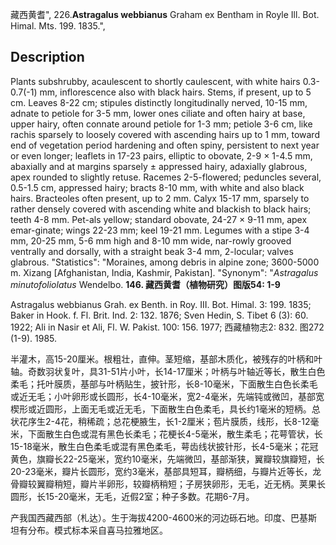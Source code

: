 藏西黄耆",
226.**Astragalus webbianus** Graham ex Bentham in Royle Ill. Bot. Himal. Mts. 199. 1835.",

## Description
Plants subshrubby, acaulescent to shortly caulescent, with white hairs 0.3-0.7(-1) mm, inflorescence also with black hairs. Stems, if present, up to 5 cm. Leaves 8-22 cm; stipules distinctly longitudinally nerved, 10-15 mm, adnate to petiole for 3-5 mm, lower ones ciliate and often hairy at base, upper hairy, often connate around petiole for 1-3 mm; petiole 3-6 cm, like rachis sparsely to loosely covered with ascending hairs up to 1 mm, toward end of vegetation period hardening and often spiny, persistent to next year or even longer; leaflets in 17-23 pairs, elliptic to obovate, 2-9 × 1-4.5 mm, abaxially and at margins sparsely ± appressed hairy, adaxially glabrous, apex rounded to slightly retuse. Racemes 2-5-flowered; peduncles several, 0.5-1.5 cm, appressed hairy; bracts 8-10 mm, with white and also black hairs. Bracteoles often present, up to 2 mm. Calyx 15-17 mm, sparsely to rather densely covered with ascending white and blackish to black hairs; teeth 4-8 mm. Pet-als yellow; standard obovate, 24-27 × 9-11 mm, apex emar-ginate; wings 22-23 mm; keel 19-21 mm. Legumes with a stipe 3-4 mm, 20-25 mm, 5-6 mm high and 8-10 mm wide, nar-rowly grooved ventrally and dorsally, with a straight beak 3-4 mm, 2-locular; valves glabrous.
  "Statistics": "Moraines, among debris in alpine zone; 3600-5000 m. Xizang [Afghanistan, India, Kashmir, Pakistan].
  "Synonym": "*Astragalus minutofoliolatus* Wendelbo.
**146. 藏西黄耆（植物研究）图版54: 1-9**

Astragalus webbianus Grah. ex Benth. in Roy. III. Bot. Himal. 3: 199. 1835; Baker in Hook. f. Fl. Brit. Ind. 2: 132. 1876; Sven Hedin, S. Tibet 6 (3): 60. 1922; Ali in Nasir et Ali, Fl. W. Pakist. 100: 156. 1977; 西藏植物志2: 832. 图272 (1-9). 1985.

半灌木，高15-20厘米。根粗壮，直伸。茎短缩，基部木质化，被残存的叶柄和叶轴。奇数羽状复叶，具31-51片小叶，长14-17厘米；叶柄与叶轴近等长，散生白色柔毛；托叶膜质，基部与叶柄贴生，披针形，长8-10毫米，下面散生白色长柔毛或近无毛；小叶卵形或长圆形，长4-10毫米，宽2-4毫米，先端钝或微凹，基部宽楔形或近圆形，上面无毛或近无毛，下面散生白色柔毛，具长约1毫米的短柄。总状花序生2-4花，稍稀疏；总花梗腋生，长1-2厘米；苞片膜质，线形，长8-12毫米，下面散生白色或混有黑色长柔毛；花梗长4-5毫米，散生柔毛；花萼管状，长15-18毫米，散生白色柔毛或混有黑色柔毛，萼齿线状披针形，长4-5毫米；花冠黄色，旗瓣长22-25毫米，宽约10毫米，先端微凹，基部渐狭，翼瓣较旗瓣短，长20-23毫米，瓣片长圆形，宽约3毫米，基部具短耳，瓣柄细，与瓣片近等长，龙骨瓣较翼瓣稍短，瓣片半卵形，较瓣柄稍短；子房狭卵形，无毛，近无柄。荚果长圆形，长15-20毫米，无毛，近假2室；种子多数。花期6-7月。

产我国西藏西部（札达）。生于海拔4200-4600米的河边砾石地。印度、巴基斯坦有分布。模式标本采自喜马拉雅地区。
